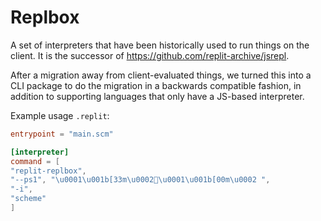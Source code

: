 # Replbox

A set of interpreters that have been historically used to run things on the client. It is the successor of https://github.com/replit-archive/jsrepl.

After a migration away from client-evaluated things, we turned this into a CLI package to do the migration in a backwards compatible fashion, in addition to supporting languages that only have a JS-based interpreter.

Example usage `.replit`:

```toml
entrypoint = "main.scm"

[interpreter]
command = [
"replit-replbox",
"--ps1", "\u0001\u001b[33m\u0002\u0001\u001b[00m\u0002 ",
"-i",
"scheme"
]
```
